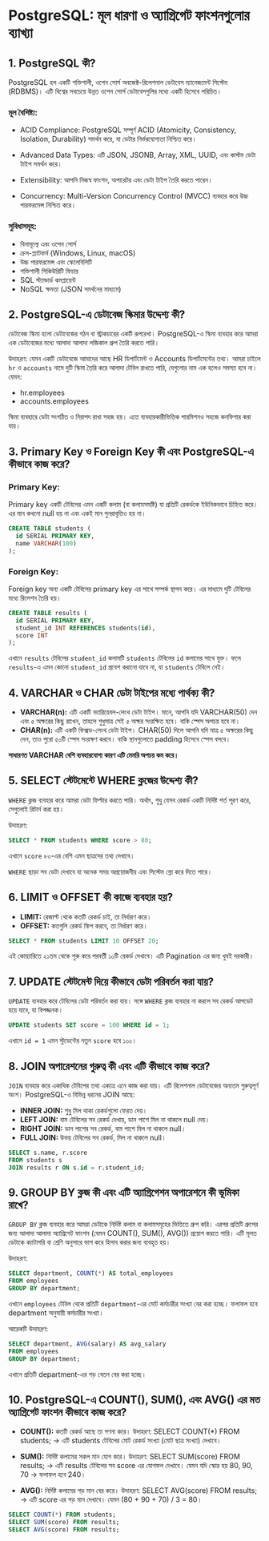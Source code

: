 # PostgreSQL: মূল ধারণা ও অ্যাগ্রিগেট ফাংশনগুলোর ব্যাখ্যা

## 1. PostgreSQL কী?

PostgreSQL হল একটি শক্তিশালী, ওপেন সোর্স অবজেক্ট-রিলেশনাল ডেটাবেস ম্যানেজমেন্ট সিস্টেম (RDBMS)। এটি বিশ্বের সবচেয়ে উন্নত ওপেন সোর্স ডেটাবেসগুলির মধ্যে একটি হিসেবে পরিচিত।

### মূল বৈশিষ্ট্য:

* ACID Compliance: PostgreSQL সম্পূর্ণ ACID (Atomicity, Consistency, Isolation, Durability) সমর্থন করে, যা ডেটার নির্ভরযোগ্যতা নিশ্চিত করে।

* Advanced Data Types: এটি JSON, JSONB, Array, XML, UUID, এবং কাস্টম ডেটা টাইপ সমর্থন করে।

* Extensibility: আপনি নিজস্ব ফাংশন, অপারেটর এবং ডেটা টাইপ তৈরি করতে পারেন।

* Concurrency: Multi-Version Concurrency Control (MVCC) ব্যবহার করে উচ্চ পারফরমেন্স নিশ্চিত করে।

### সুবিধাসমূহ:

* বিনামূল্যে এবং ওপেন সোর্স
* ক্রস-প্ল্যাটফর্ম (Windows, Linux, macOS)
* উচ্চ পারফরমেন্স এবং স্কেলেবিলিটি
* শক্তিশালী সিকিউরিটি ফিচার
* SQL স্ট্যান্ডার্ড কমপ্লায়েন্ট
* NoSQL ক্ষমতা (JSON সমর্থনের মাধ্যমে)

## 2. PostgreSQL-এ ডেটাবেজ স্কিমার উদ্দেশ্য কী?

ডেটাবেজ স্কিমা হলো ডেটাবেজের গঠন বা স্ট্রাকচারের একটি রূপরেখা। PostgreSQL-এ স্কিমা ব্যবহার করে আমরা এক ডেটাবেজের মধ্যে আলাদা আলাদা লজিকাল গ্রুপ তৈরি করতে পারি।

উদাহরণ:
যেমন একটি ডেটাবেজে আমাদের আছে HR ডিপার্টমেন্ট ও Accounts ডিপার্টমেন্টের তথ্য। আমরা চাইলে `hr` ও `accounts` নামে দুটি স্কিমা তৈরি করে আলাদা টেবিল রাখতে পারি, যেগুলোর নাম এক হলেও সমস্যা হবে না। যেমন:

* hr.employees
* accounts.employees

স্কিমা ব্যবহারে ডেটা সংগঠিত ও নিরাপদ রাখা সহজ হয়। এতে ব্যবহারকারীভিত্তিক পারমিশনও সহজে কনফিগার করা যায়।

## 3. Primary Key ও Foreign Key কী এবং PostgreSQL-এ কীভাবে কাজ করে?

### Primary Key:

Primary key একটি টেবিলের এমন একটি কলাম (বা কলামসমষ্টি) যা প্রতিটি রেকর্ডকে ইউনিকভাবে চিহ্নিত করে। এর মান কখনো null হয় না এবং একই মান পুনরাবৃত্তিও হয় না।

```sql
CREATE TABLE students (
  id SERIAL PRIMARY KEY,
  name VARCHAR(100)
);
```

### Foreign Key:

Foreign key অন্য একটি টেবিলের primary key এর সাথে সম্পর্ক স্থাপন করে। এর মাধ্যমে দুটি টেবিলের মধ্যে রিলেশন তৈরি হয়।

```sql
CREATE TABLE results (
  id SERIAL PRIMARY KEY,
  student_id INT REFERENCES students(id),
  score INT
);
```

এখানে `results` টেবিলের `student_id` কলামটি `students` টেবিলের `id` কলামের সাথে যুক্ত। ফলে `results`-এ এমন কোনো `student_id` প্রবেশ করানো যাবে না, যা `students` টেবিলে নেই।

## 4. VARCHAR ও CHAR ডেটা টাইপের মধ্যে পার্থক্য কী?

* **VARCHAR(n):** এটি একটি ভ্যারিয়েবল-লেংথ ডেটা টাইপ। মানে, আপনি যদি VARCHAR(50) দেন এবং ৫ অক্ষরের কিছু রাখেন, তাহলে শুধুমাত্র সেই ৫ অক্ষর সংরক্ষিত হবে। বাকি স্পেস অপচয় হবে না।
* **CHAR(n):** এটি একটি ফিক্সড-লেংথ ডেটা টাইপ। CHAR(50) দিলে আপনি যদি মাত্র ৫ অক্ষরের কিছু দেন, তাও পুরো ৫০টি স্পেস সংরক্ষণ করবে। বাকি স্থানগুলোতে padding হিসেবে স্পেস বসবে।

**সাধারণত VARCHAR বেশি ব্যবহারযোগ্য কারণ এটি মেমরি অপচয় কম করে।**

## 5. SELECT স্টেটমেন্টে WHERE ক্লজের উদ্দেশ্য কী?

`WHERE` ক্লজ ব্যবহার করে আমরা ডেটা ফিল্টার করতে পারি। অর্থাৎ, শুধু যেসব রেকর্ড একটি নির্দিষ্ট শর্ত পূরণ করে, সেগুলোই রিটার্ন করা হয়।

উদাহরণ:

```sql
SELECT * FROM students WHERE score > 80;
```

এখানে `score` ৮০-এর বেশি এমন ছাত্রদের তথ্য দেখাবে।

`WHERE` ছাড়া সব ডেটা দেখাবে যা অনেক সময় অপ্রয়োজনীয় এবং সিস্টেম স্লো করে দিতে পারে।

## 6. LIMIT ও OFFSET কী কাজে ব্যবহার হয়?

* **LIMIT:** রেজাল্ট থেকে কতটি রেকর্ড চাই, তা নির্ধারণ করে।
* **OFFSET:** কতগুলি রেকর্ড স্কিপ করবে, তা নির্ধারণ করে।

```sql
SELECT * FROM students LIMIT 10 OFFSET 20;
```

এই কোয়্যারিতে ২১তম থেকে শুরু করে পরবর্তী ১০টি রেকর্ড দেখাবে। এটি Pagination এর জন্য খুবই দরকারী।

## 7. UPDATE স্টেটমেন্ট দিয়ে কীভাবে ডেটা পরিবর্তন করা যায়?

`UPDATE` ব্যবহার করে টেবিলের ডেটা পরিবর্তন করা যায়। সঙ্গে `WHERE` ক্লজ ব্যবহার না করলে সব রেকর্ড আপডেট হয়ে যাবে, যা বিপজ্জনক।

```sql
UPDATE students SET score = 100 WHERE id = 1;
```

এখানে `id = 1` এমন স্টুডেন্টের নতুন `score` হবে ১০০।

## 8. JOIN অপারেশনের গুরুত্ব কী এবং এটি কীভাবে কাজ করে?

`JOIN` ব্যবহার করে একাধিক টেবিলের তথ্য একত্রে এনে কাজ করা যায়। এটি রিলেশনাল ডেটাবেজের অন্যতম গুরুত্বপূর্ণ অংশ। PostgreSQL-এ বিভিন্ন ধরনের JOIN আছে:

* **INNER JOIN:** শুধু মিল থাকা রেকর্ডগুলো ফেরত দেয়।
* **LEFT JOIN:** বাম টেবিলের সব রেকর্ড দেখায়, ডান পাশে মিল না থাকলে null দেয়।
* **RIGHT JOIN:** ডান পাশের সব রেকর্ড, বাম পাশে মিল না থাকলে null।
* **FULL JOIN:** উভয় টেবিলের সব রেকর্ড, মিল না থাকলে null।

```sql
SELECT s.name, r.score
FROM students s
JOIN results r ON s.id = r.student_id;
```

## 9. GROUP BY ক্লজ কী এবং এটি অ্যাগ্রিগেশন অপারেশনে কী ভূমিকা রাখে?

`GROUP BY` ক্লজ ব্যবহার করে আমরা ডেটাকে নির্দিষ্ট কলাম বা কলামসমূহের ভিত্তিতে গ্রুপ করি। এরপর প্রতিটি গ্রুপের জন্য আলাদা আলাদা অ্যাগ্রিগেট ফাংশন (যেমন COUNT(), SUM(), AVG()) প্রয়োগ করতে পারি। এটি মূলত ডেটাকে ক্যাটাগরি বা শ্রেণি অনুসারে ভাগ করে হিসাব করার জন্য ব্যবহৃত হয়।

উদাহরণ:

```sql
SELECT department, COUNT(*) AS total_employees
FROM employees
GROUP BY department;

```

এখানে `employees` টেবিল থেকে প্রতিটি `department`-এর মোট কর্মচারীর সংখ্যা বের করা হচ্ছে। ফলাফল হবে department অনুযায়ী কর্মচারীর সংখ্যা।

আরেকটি উদাহরণ:
```sql
SELECT department, AVG(salary) AS avg_salary
FROM employees
GROUP BY department;

```
এখানে প্রতিটি department-এর গড় বেতন বের করা হচ্ছে।

## 10. PostgreSQL-এ COUNT(), SUM(), এবং AVG() এর মত অ্যাগ্রিগেট ফাংশন কীভাবে কাজ করে?

* **COUNT():** কতটি রেকর্ড আছে তা গণনা করে।
উদাহরণ: SELECT COUNT(*) FROM students; → এটি students টেবিলের মোট রেকর্ড সংখ্যা (মোট ছাত্র সংখ্যা) দেখাবে।


* **SUM():** নির্দিষ্ট কলামের সকল মান যোগ করে।
  উদাহরণ: SELECT SUM(score) FROM results; → এটি results টেবিলের সব score এর যোগফল দেখাবে। যেমন যদি স্কোর হয় 80, 90, 70 → ফলাফল হবে 240।


* **AVG():** নির্দিষ্ট কলামের গড় মান বের করে।
  উদাহরণ: SELECT AVG(score) FROM results; → এটি score এর গড় মান দেখাবে। যেমন (80 + 90 + 70) / 3 = 80।

```sql
SELECT COUNT(*) FROM students;
SELECT SUM(score) FROM results;
SELECT AVG(score) FROM results;
```




